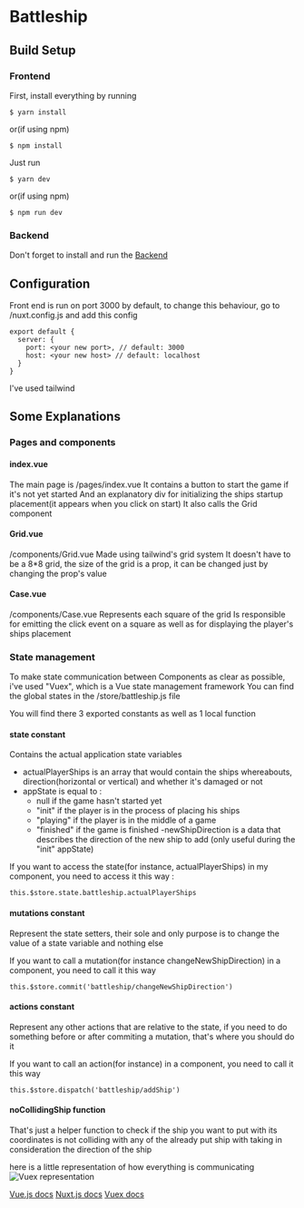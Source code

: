 # Battleship

## Build Setup

### Frontend
First, install everything by running

```
$ yarn install
```
or(if using npm)

```
$ npm install
```

Just run 

```
$ yarn dev
```
or(if using npm)

```
$ npm run dev

```

### Backend

Don't forget to install and run the [Backend](https://github.com/redidizzy/battleship-api)

 
## Configuration
Front end is run on port 3000 by default, to change this behaviour, go to /nuxt.config.js and add this config 
```
export default {
  server: {
    port: <your new port>, // default: 3000
    host: <your new host> // default: localhost
  }
}
```

I've used tailwind

## Some Explanations
### Pages and components
#### index.vue 
The main page is /pages/index.vue
It contains a button to start the game if it's not yet started
And an explanatory div for initializing the ships startup placement(it appears when you click on start)
It also calls the Grid component
#### Grid.vue
/components/Grid.vue
Made using tailwind's grid system
It doesn't have to be a 8*8 grid, the size of the grid is a prop, it can be changed just by changing the prop's value
#### Case.vue
/components/Case.vue
Represents each square of the grid
Is responsible for emitting the click event on a square as well as for displaying the player's ships placement

### State management
To make state communication between Components as clear as possible, i've used "Vuex", which is a Vue state management framework
You can find the global states in the /store/battleship.js file

You will find there 3 exported constants as well as 1 local function

#### state constant
Contains the actual application state variables
- actualPlayerShips is an array that would contain the ships whereabouts, direction(horizontal or vertical) and whether it's damaged or not
- appState is equal to :
    - null if the game hasn't started yet
    - "init" if the player is in the process of placing his ships
    - "playing" if the player is in the middle of a game
    - "finished" if the game is finished
-newShipDirection is a data that describes the direction of the new ship to add (only useful during the "init" appState)

If you want to access the state(for instance, actualPlayerShips) in my component, you need to access it this way :

``` 
this.$store.state.battleship.actualPlayerShips
```

#### mutations constant
Represent the state setters, their sole and only purpose is to change the value of a state variable and nothing else

If you want to call a mutation(for instance changeNewShipDirection) in a component, you need to call it this way

```
this.$store.commit('battleship/changeNewShipDirection')
```
#### actions constant
Represent any other actions that are relative to the state, if you need to do something before or after commiting a mutation, that's where you should do it

If you want to call an action(for instance) in a component, you need to call it this way 
```
this.$store.dispatch('battleship/addShip')
```

#### noCollidingShip function
That's just a helper function to check if the ship you want to put with its coordinates is not colliding with any of the already put ship with taking in consideration the direction of the ship

here is a little representation of how everything is communicating
![Vuex representation](https://vuex.vuejs.org/vuex.png)

[Vue.js docs](https://vuejs.org/v2/guide/)
[Nuxt.js docs](https://nuxtjs.org)
[Vuex docs](https://vuex.vuejs.org)

